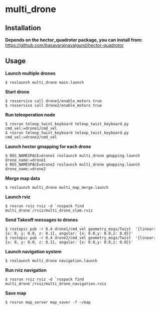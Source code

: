 # multi_drone

## Installation

**Depends on the hector_quadrotor package, you can install from:**
https://github.com/basavarajnavalgund/hector-quadrotor

## Usage

**Launch multiple drones**
```
$ roslaunch multi_drone main.launch
```

**Start drone**
```
$ rosservice call drone1/enable_motors true
$ rosservice call drone2/enable_motors true
```

**Run teleoperation node**
```
$ rosrun teleop_twist_keyboard teleop_twist_keyboard.py cmd_vel:=drone1/cmd_vel
$ rosrun teleop_twist_keyboard teleop_twist_keyboard.py cmd_vel:=drone2/cmd_vel
```

**Launch hector gmapping for each drone**
```
$ ROS_NAMESPACE=drone1 roslaunch multi_drone gmapping.launch drone_name:=drone1
$ ROS_NAMESPACE=drone2 roslaunch multi_drone gmapping.launch drone_name:=drone2
```

**Merge map data**
```
$ roslaunch multi_drone multi_map_merge.launch
```

**Launch rviz**
```
$ rosrun rviz rviz -d `rospack find multi_drone`/rviz/multi_drone_slam.rviz
```

**Send Takeoff messages to drones**
```
$ rostopic pub -r 0.4 drone1/cmd_vel geometry_msgs/Twist  '{linear:  {x: 0, y: 0.0, z: 0.1}, angular: {x: 0.0,y: 0.0,z: 0.0}}'
$ rostopic pub -r 0.4 drone2/cmd_vel geometry_msgs/Twist  '{linear:  {x: 0, y: 0.0, z: 0.1}, angular: {x: 0.0,y: 0.0,z: 0.0}}'
```

**Launch navigation system**
```
$ roslaunch multi_drone navigation.launch
```

**Run rviz navigation**
```
$ rosrun rviz rviz -d `rospack find multi_drone`/rviz/multi_drone_navigation.rviz
```

**Save map**
```
$ rosrun map_server map_saver -f ~/map
```
